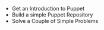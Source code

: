 * Get an Introduction to Puppet
* Build a simple Puppet Repository
* Solve a Couple of Simple Problems
